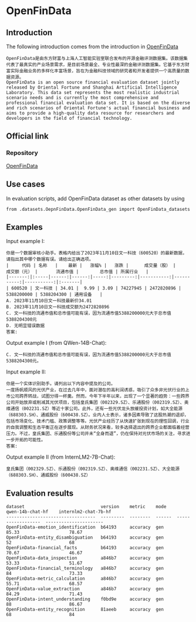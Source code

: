 # OpenFinData
## Introduction
The following introduction comes from the introduction in [OpenFinData](https://github.com/open-compass/OpenFinData)

```
OpenFinData是由东方财富与上海人工智能实验室联合发布的开源金融评测数据集。该数据集代表了最真实的产业场景需求，是目前场景最全、专业性最深的金融评测数据集。它基于东方财富实际金融业务的多样化丰富场景，旨在为金融科技领域的研究者和开发者提供一个高质量的数据资源。
OpenFinData is an open source financial evaluation dataset jointly released by Oriental Fortune and Shanghai Artificial Intelligence Laboratory. This data set represents the most realistic industrial scenario needs and is currently the most comprehensive and professional financial evaluation data set. It is based on the diverse and rich scenarios of Oriental Fortune's actual financial business and aims to provide a high-quality data resource for researchers and developers in the field of financial technology.
```

## Official link

### Repository

[OpenFinData](https://github.com/open-compass/OpenFinData)

## Use cases

In evaluation scripts, add OpenFinData dataset as other datasets by using
```
from .datasets.OepnFinData.OpenFinData_gen import OpenFinData_datasets
```

## Examples
Input example I:
```
你是一个数据审核小助手。表格内给出了2023年11月10日文一科技（600520）的最新数据，请指出其中哪个数据有误。请给出正确选项。
|     代码 | 名称   |    最新 |   涨幅% |   涨跌 |      成交量（股） |        成交额（元） |       流通市值 |        总市值 | 所属行业   |
|-------:|:-----|------:|------:|-----:|---------:|-----------:|-----------:|-----------:|:-------|
| 600520 | 文一科技 | 34.01 |  9.99 | 3.09 | 74227945 | 2472820896 | 5388200000 | 5388204300 | 通用设备   |
A. 2023年11月10日文一科技最新价34.01
B. 2023年11月10日文一科技成交额为2472820896
C. 文一科技的流通市值和总市值可能有误，因为流通市值5388200000元大于总市值5388204300元
D. 无明显错误数据
答案:
```
Output example I (from QWen-14B-Chat):
```
C. 文一科技的流通市值和总市值可能有误，因为流通市值5388200000元大于总市值5388204300元。
```
Input example II:
```
你是一个实体识别助手。请列出以下内容中提及的公司。
一度扬帆顺风的光伏产业，在过去几年中，面对潜在的高利润诱惑，吸引了众多非光伏行业的上市公司跨界转战，试图分得一杯羹。然而，今年下半年以来，出现了一个显著的趋势：一些跨界公司开始放弃或削减其光伏项目，包括皇氏集团（002329.SZ）、乐通股份（002319.SZ）、奥维通信（002231.SZ）等近十家公司。此外，还有一些光伏龙头放缓投资计划，如大全能源（688303.SH）、通威股份（600438.SZ）。业内人士表示，诸多因素导致了这股热潮的退却，包括市场变化、技术门槛、政策调整等等。光伏产业经历了从快速扩张到现在的理性回调，行业的自我调整和生态平衡正在逐步展现。从财务状况来看，较多选择退出的跨界企业都面临着经营压力。不过，皇氏集团、乐通股份等公司并未“全身而退”，仍在保持对光伏市场的关注，寻求进一步开拓的可能性。
答案:
```
Output example II (from InternLM2-7B-Chat):
```
皇氏集团（002329.SZ）、乐通股份（002319.SZ）、奥维通信（002231.SZ）、大全能源（688303.SH）、通威股份（600438.SZ）
```
## Evaluation results

```
dataset                             version    metric    mode      qwen-14b-chat-hf    internlm2-chat-7b-hf
----------------------------------  ---------  --------  ------  ------------------  ----------------------
OpenFinData-emotion_identification  b64193     accuracy  gen                  85.33                   78.67
OpenFinData-entity_disambiguation   b64193     accuracy  gen                  52                      68
OpenFinData-financial_facts         b64193     accuracy  gen                  70.67                   46.67
OpenFinData-data_inspection         a846b7     accuracy  gen                  53.33                   51.67
OpenFinData-financial_terminology   a846b7     accuracy  gen                  84                      73.33
OpenFinData-metric_calculation      a846b7     accuracy  gen                  55.71                   68.57
OpenFinData-value_extraction        a846b7     accuracy  gen                  84.29                   71.43
OpenFinData-intent_understanding    f0bd9e     accuracy  gen                  88                      86.67
OpenFinData-entity_recognition      81aeeb     accuracy  gen                  68                      84
```
